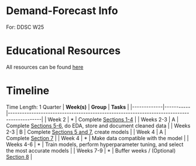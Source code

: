 # Demand-Forecast Info
For: DDSC W25

# Educational Resources
All resources can be found [here](/education/README.md)

# Timeline
Time Length: 1 Quarter
| **Week(s)** | **Group** | **Tasks**                                                                                  |
|-------------|-----------|--------------------------------------------------------------------------------------------|
| Week 2      | *         | Complete [Sections 1-4](/education/README.md)                                              |
| Weeks 2-3   | A         | Complete [Sections 5-6](/education/README.md), do EDA, store and document cleaned data     |
| Weeks 2-3   | B         | Complete [Sections 5 and 7](/education/README.md), create models                           |
| Week 4      | A         | Complete [Section 7](/education/README.md)                                                 |
| Week 4      | *         | Make data compatible with the model                                                        |
| Weeks 4-6   | *         | Train models, perform hyperparameter tuning, and select the most accurate models           |
| Weeks 7-9   | *         | Buffer weeks / (Optional) [Section 8](/education/README.md)                                |
